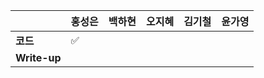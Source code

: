 |              | 홍성은 | 백하현 | 오지혜 | 김기철 | 윤가영 |
| ------------ | ------ | ------ | ------ | ------ | ------------ |
| **코드**     |:white_check_mark:||  |        |        |
| **Write-up** |||  |        |        |
